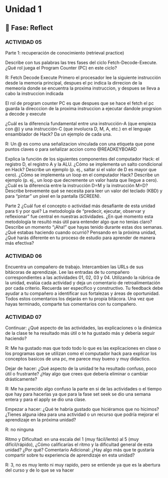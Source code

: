 # Unidad 1

## 🤔 Fase: Reflect

### ACTIVIDAD 05

Parte 1: recuperación de conocimiento (retrieval practice)

Describe con tus palabras las tres fases del ciclo Fetch-Decode-Execute. ¿Qué rol juega el Program Counter (PC) en este ciclo?

R:
Fetch Decode Execute
Primero el procesador lee la siguiente instrucción desde la memoria principal, despues el pc indica la dirrecion de la memeoria donde se encuentra la proxima instruccion, y despues se lleva a cabo la instruccion indicada

El rol de program counter PC es que despues que se hace el fetch el pc guarda la direcccion de la proxima instruccion a ejecutar dandole progrsion a decode y execute

¿Cuál es la diferencia fundamental entre una instrucción-A (que empieza con @) y una instrucción-C (que involucra D, M, A, etc.) en el lenguaje ensamblador de Hack? Da un ejemplo de cada una.

R: Un @ es como una señalizacion vinculada con una etiqueta que pone puntos claves o para señalizar accion como @READKEYBOARD

Explica la función de los siguientes componentes del computador Hack: el registro D, el registro A y la ALU.
¿Cómo se implementa un salto condicional en Hack? Describe un ejemplo (p. ej., saltar si el valor de D es mayor que cero).
¿Cómo se implementa un loop en el computador Hack? Describe un ejemplo (p. ej., un loop que decremente un valor hasta que llegue a cero).
¿Cuál es la diferencia entre la instrucción D=M y la instrucción M=D?
Describe brevemente qué se necesita para leer un valor del teclado (KBD) y para “pintar” un pixel en la pantalla (SCREEN).


Parte 2
¿Cuál fue el concepto o actividad más desafiante de esta unidad para ti y por qué?
La metodología de “predecir, ejecutar, observar y reflexionar” fue central en nuestras actividades. ¿En qué momento esta metodología te resultó más útil para entender algo que no tenías claro?
Describe un momento “¡Aha!” que hayas tenido durante estas dos semanas. ¿Qué estabas haciendo cuando ocurrió?
Pensando en la próxima unidad, ¿Qué harás diferente en tu proceso de estudio para aprender de manera más efectiva?

### ACTIVIDAD 06

Encuentra un compañero de trabajo.
Intercambien las URLs de sus bitácoras de aprendizaje.
Lee las entradas de tu compañero correspondientes a las actividades 01, 02, 03 y 04.
Utilizando la rúbrica de la unidad, evalúa cada actividad y deja un comentario de retroalimentación por cada criterio. Recuerda ser específico y constructivo. Tu feedback debe ayudar a tu compañero a identificar sus fortalezas y áreas de oportunidad. Todos estos comentarios los dejarás en tu propia bitácora.
Una vez que hayas terminado, comparte tus comentarios con tu compañero.

### ACTIVIDAD 07 
Continuar: ¿Qué aspecto de las actividades, las explicaciones o la dinámica de la clase te ha resultado más útil o te ha gustado más y debería seguir haciendo?

R: Me ha gustado mas que todo todo lo que es las explicaciones en clase o los programas que se utilizan como el computador hack para explicar los conceptos basicos de una pc, me parece muy bueno y muy didactico.

Dejar de hacer: ¿Qué aspecto de la unidad te ha resultado confuso, poco útil o frustrante? ¿Hay algo que crees que debería eliminar o cambiar drásticamente?

R: Me ha parecido algo confuso la parte en si de las actividades o el tiempo que hay para hacerlas ya que para la fase set seek se dio una semana entera y para el apply se dio una clase.

Empezar a hacer: ¿Qué te habría gustado que hiciéramos que no hicimos? ¿Tienes alguna idea para una actividad o un recurso que podría mejorar el aprendizaje en la próxima unidad?

R: no ninguna

Ritmo y Dificultad: en una escala del 1 (muy fácil/lento) al 5 (muy difícil/rápido), ¿Cómo calificarías el ritmo y la dificultad general de esta unidad? ¿Por qué?
Comentario Adicional: ¿Hay algo más que te gustaría compartir sobre tu experiencia de aprendizaje en esta unidad?

R: 3, no es muy lento ni muy rapido, pero se entiende ya que es la abertura del curso y de lo que se va hacer
